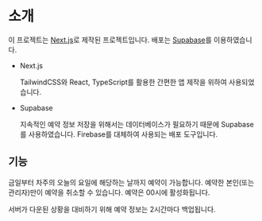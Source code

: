 # 소개

이 프로젝트는 [Next.js](https://nextjs.org)로 제작된 프로젝트입니다. 배포는 [Supabase](https://supabase.com/)를 이용하였습니다.

- Next.js
    
    TailwindCSS와 React, TypeScript를 활용한 간편한 앱 제작을 위하여 사용되었습니다.

- Supabase

    지속적인 예약 정보 저장을 위해서는 데이터베이스가 필요하기 때문에 Supabase를 사용하였습니다. Firebase를 대체하여 사용되는 배포 도구입니다.

## 기능

금일부터 차주의 오늘의 요일에 해당하는 날까지 예약이 가능합니다. 예약한 본인(또는 관리자)만이 예약을 취소할 수 있습니다. 예약은 00시에 활성화됩니다. 

서버가 다운된 상황을 대비하기 위해 예약 정보는 2시간마다 백업됩니다.

